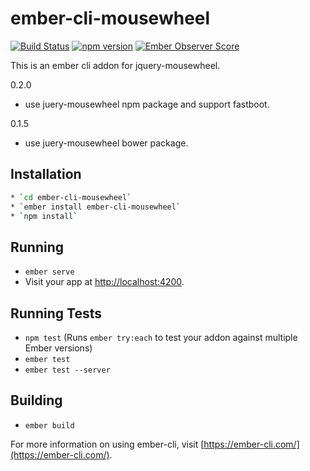 # ember-cli-mousewheel

[![Build Status](https://travis-ci.org/systembugtj/ember-cli-mousewheel.svg?branch=master)](https://travis-ci.org/systembugtj/ember-cli-mousewheel)
[![npm version](https://badge.fury.io/js/ember-cli-mousewheel.svg)](https://badge.fury.io/js/ember-cli-mousewheel)
[![Ember Observer Score](http://emberobserver.com/badges/ember-cli-mousewheel.svg)](http://emberobserver.com/addons/ember-cli-mousewheel)

This is an ember cli addon for jquery-mousewheel.

0.2.0
* use juery-mousewheel npm package and support fastboot.

0.1.5
* use juery-mousewheel bower package.

## Installation

```bash
* `cd ember-cli-mousewheel`		 
* `ember install ember-cli-mousewheel`
* `npm install`		 
```

## Running

* `ember serve`
* Visit your app at [http://localhost:4200](http://localhost:4200).

## Running Tests

* `npm test` (Runs `ember try:each` to test your addon against multiple Ember versions)
* `ember test`
* `ember test --server`

## Building

* `ember build`

For more information on using ember-cli, visit [https://ember-cli.com/](https://ember-cli.com/).
